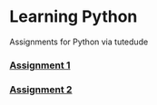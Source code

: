 # Learning Python
Assignments for Python via tutedude

### [Assignment 1](Assignment1)

### [Assignment 2](Assignment2)